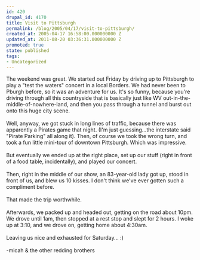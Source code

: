 ```yaml
---
id: 420
drupal_id: 4170
title: Visit to Pittsburgh
permalink: /blog/2005/04/17/visit-to-pittsburgh/
created_at: 2005-04-17 16:58:00.000000000 Z
updated_at: 2011-08-20 03:36:31.000000000 Z
promoted: true
state: published
tags:
- Uncategorized
---
```

The weekend was great. We started out Friday by driving up to Pittsburgh to play a "test the waters" concert in a local Borders. We had never been to Pburgh before, so it was an adventure for us. It's so funny, because you're driving through all this countryside that is basically just like WV out-in-the-middle-of-nowhere-land, and then you pass through a tunnel and burst out onto this huge city scene.<br /><br />Well, anyway, we got stuck in long lines of traffic, because there was apparently a Pirates game that night. (I'm just guessing...the interstate said "Pirate Parking" all along it). Then, of course we took the wrong turn, and took a fun little mini-tour of downtown Pittsburgh. Which was impressive.<br /><br />But eventually we ended up at the right place, set up our stuff (right in front of a food table, incidentally), and played our concert.<br /><br />Then, right in the middle of our show, an 83-year-old lady got up, stood in front of us, and blew us 10 kisses. I don't think we've ever gotten such a compliment before.<br /><br />That made the trip worthwhile.<br /><br />Afterwards, we packed up and headed out, getting on the road about 10pm. We drove until 1am, then stopped at a rest stop and slept for 2 hours. I woke up at 3:10, and we drove on, getting home about 4:30am.<br /><br />Leaving us nice and exhausted for Saturday... :)<br /><br />-micah &amp; the other redding brothers
